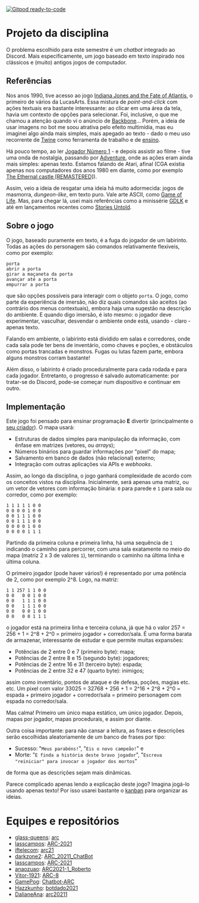 [![Gitpod ready-to-code](https://img.shields.io/badge/Gitpod-ready--to--code-blue?logo=gitpod)](https://gitpod.io/#https://github.com/boidacarapreta/arc20211)

# Projeto da disciplina

O problema escolhido para este semestre é um _chatbot_ integrado ao Discord. Mais especificamente, um jogo baseado em texto inspirado nos clássicos e (muito) antigos jogos de computador.

## Referências

Nos anos 1990, tive acesso ao jogo [Indiana Jones and the Fate of Atlantis](https://en.wikipedia.org/wiki/Indiana_Jones_and_the_Fate_of_Atlantis), o primeiro de vários da LucasArts. Essa mistura de _point-and-click_ com ações textuais era bastante interessante: ao clicar em uma área da tela, havia um contexto de opções para selecionar. Foi, inclusive, o que me chamou a atenção quando vi o anúncio de [Backbone](https://store.steampowered.com/app/865610/Backbone/)... Porém, a ideia de usar imagens no bot me soou atrativa pelo efeito multimídia, mas eu imaginei algo ainda mais simples, mais apegado ao texto - dado o meu uso recorrente de [Twine](https://twinery.org) como ferramenta de trabalho e de [ensino](https://github.com/boidacarapreta/cab20202).

Há pouco tempo, ao ler [Jogador Número 1](http://www.leya.com.br/jogador-n-1/) - e depois assistir ao filme - tive uma onda de nostalgia, passando por [Adventure](<https://en.wikipedia.org/wiki/Adventure_(1980_video_game)>), onde as ações eram ainda mais simples: apenas texto. Estamos falando de Atari, afinal (CGA existia apenas nos computadores dos anos 1980 em diante, como por exemplo [The Ethernal castle [REMASTERED]](https://www.theeternalcastle.net)).

Assim, veio a ideia de resgatar uma ideia há muito adormecida: jogos de masmorra, _dungeon-like_, em texto puro. Vale arte ASCII, como [Game of Life](https://en.wikipedia.org/wiki/Conway%27s_Game_of_Life). Mas, para chegar lá, usei mais referências como a minissérie [GDLK](https://www.netflix.com/title/81019087) e até em lançamentos recentes como [Stories Untold](https://storiesuntoldgame.com/).

## Sobre o jogo

O jogo, baseado puramente em texto, é a fuga do jogador de um labirinto. Todas as ações do personagem são comandos relativamente flexíveis, como por exemplo:

```
porta
abrir a porta
girar a maçaneta da porta
avançar até a porta
empurrar a porta
```

que são opções possíveis para interagir com o objeto `porta`. O jogo, como parte da experiência de imersão, não diz quais comandos são aceitos (ao contrário dos menus contextuais), embora haja uma sugestão na descrição do ambiente. E quando digo imersão, é isto mesmo: o jogador deve experimentar, vasculhar, desvendar o ambiente onde está, usando - claro - apenas texto.

Falando em ambiente, o labirinto está dividido em salas e corredores, onde cada sala pode ter bens de inventário, como chaves e poções, e obstáculos como portas trancadas e monstros. Fugas ou lutas fazem parte, embora alguns monstros corram bastante!

Além disso, o labirinto é criado proceduralmente para cada rodada e para cada jogador. Entretanto, o progresso é salvado automaticamente: por tratar-se do Discord, pode-se começar num dispositivo e continuar em outro.

## Implementação

Este jogo foi pensado para ensinar programação **E** divertir (principalmente o [seu criador](https://github.com/boidacarapreta)). O mapa usará:

- Estruturas de dados simples para manipulação da informação, com ênfase em matrizes (vetores, ou _arrays_);
- Números binários para guardar informações por "pixel" do mapa;
- Salvamento em banco de dados (não relacional) externo;
- Integração com outras aplicações via APIs e _webhooks_.

Assim, ao longo da disciplina, o jogo ganhará complexidade de acordo com os conceitos vistos na disciplina. Inicialmente, será apenas uma matriz, ou um vetor de vetores com informação binária: `0` para parede e `1` para sala ou corredor, como por exemplo:

```
1 1 1 1 1 0 0
0 0 0 0 1 0 0
0 0 1 1 1 0 0
0 0 1 1 1 0 0
0 0 0 0 1 0 0
0 0 0 0 1 1 1
```

Partindo da primeira coluna e primeira linha, há uma sequência de `1` indicando o caminho para percorrer, com uma sala exatamente no meio do mapa (matriz 2 x 3 de valores `1`), terminando o caminho na última linha e última coluna.

O primeiro jogador (pode haver vários!) é representado por uma potência de 2, como por exemplo 2^8. Logo, na matriz:

```
1 1 257 1 1 0 0
0 0   0 0 1 0 0
0 0   1 1 1 0 0
0 0   1 1 1 0 0
0 0   0 0 1 0 0
0 0   0 0 1 1 1
```

o jogador está na primeira linha e terceira coluna, já que há o valor 257 = 256 + 1 = 2^8 + 2^0 = primeiro jogador + corredor/sala. É uma forma barata de armazenar, interessante de estudar e que permite muitas expansões:

- Potências de 2 entre 0 e 7 (primeiro byte): mapa;
- Potências de 2 entre 8 e 15 (segundo byte): jogadores;
- Potências de 2 entre 16 e 31 (terceiro byte): espada;
- Potências de 2 entre 32 e 47 (quarto byte): inimigos;

assim como inventário, pontos de ataque e de defesa, poções, magias etc. etc. Um pixel com valor 33025 = 32768 + 256 + 1 = 2^16 + 2^8 + 2^0 = espada + primeiro jogador + corredor/sala = primeiro personagem com espada no corredor/sala.

Mas calma! Primeiro um único mapa estático, um único jogador. Depois, mapas por jogador, mapas procedurais, e assim por diante.

Outra coisa importante: para não cansar a leitura, as frases e descrições serão escolhidas aleatoriamente de um banco de frases por tipo:

- Sucesso: "`Meus parabéns!`", "`Eis o novo campeão!`" e
- Morte: "`E finda a história deste bravo jogador`", "`Escreva "reiniciar" para invocar o jogador dos mortos`"

de forma que as descrições sejam mais dinâmicas.

Parece complicado apenas lendo a explicação deste jogo? Imagina jogá-lo usando apenas texto! Por isso usarei bastante o [kanban](https://github.com/boidacarapreta/arc20211/projects/1) para organizar as ideias.

# Equipes e repositórios

- [glass-queens](https://github.com/glass-queens): [arc](https://github.com/glass-queens/arc)
- [lasscampos](https://github.com/lasscampos): [ARC-2021](https://github.com/lasscampos/ARC-2021)
- [iftelecom](https://github.com/iftelecom): [arc21](https://github.com/iftelecom/arc21)
- [darkzone2](https://github.com/darkzone2): [ARC_20211_ChatBot](https://github.com/darkzone2/ARC_20211_ChatBot)
- [lasscampos](https://github.com/lasscampos): [ARC-2021](https://github.com/lasscampos/ARC-2021)
- [anaozuao](https://github.com/anaozuao): [ARC2021-1_Roberto](https://github.com/anaozuao/ARC2021-1_Roberto)
- [Vitor-1921](https://github.com/Vitor-1921): [ARC-8](https://github.com/Vitor-1921/ARC-8)
- [GamePog](https://github.com/GamePog): [Chatbot-ARC](https://github.com/GamePog/Chatbot-ARC)
- [Hazzkunho](https://github.com/Hazzkunho): [botdado2021](https://github.com/Hazzkunho/botdado2021)
- [DalianeAna](https://github.com/DalianeAna): [arc20211](https://github.com/DalianeAna/arc20211)

